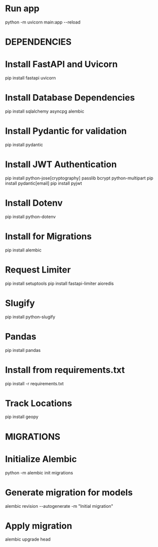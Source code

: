 # Run app
python -m uvicorn main:app --reload


# DEPENDENCIES
# Install FastAPI and Uvicorn
pip install fastapi uvicorn

# Install Database Dependencies
pip install sqlalchemy asyncpg alembic

# Install Pydantic for validation
pip install pydantic

# Install JWT Authentication
pip install python-jose[cryptography] passlib bcrypt python-multipart
pip install pydantic[email]
pip install pyjwt

# Install Dotenv
pip install python-dotenv

# Install for Migrations
pip install alembic

# Request Limiter
pip install setuptools
pip install fastapi-limiter aioredis

# Slugify
pip install python-slugify

# Pandas
pip install pandas

# Install from requirements.txt
pip install -r requirements.txt

# Track Locations
pip install geopy



# MIGRATIONS
# Initialize Alembic
python -m alembic init migrations

# Generate migration for models
alembic revision --autogenerate -m "Initial migration"

# Apply migration
alembic upgrade head

